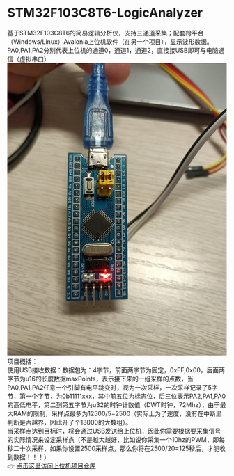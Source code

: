 # STM32F103C8T6-LogicAnalyzer
基于STM32F103C8T6的简易逻辑分析仪，支持三通道采集；配套跨平台（Windows/Linux）Avalonia上位机软件（在另一个项目），显示波形数据。  
PA0,PA1,PA2分别代表上位机的通道0，通道1，通道2，直接接USB即可与电脑通信（虚拟串口）  
![接线图](images/接线图.png)
项目概括：  
使用USB接收数据：数据包为：4字节，前面两字节为固定，0xFF,0x00，后面两字节为u16的长度数据maxPoints，表示接下来的一组采样的点数，当PA0,PA1,PA2任意一个引脚有电平跳变时，视为一次采样，一次采样记录了5字节，第一个字节，为0b11111xxx，其中前五位为标志位，后三位表示PA2,PA1,PA0的高低电平，第二到第五字节为u32的时钟计数值（DWT时钟，72Mhz），由于最大RAM的限制，采样点最多为12500/5=2500（实际上为了速度，没有在中断里判断是否越界，因此开了个13000的大数组）。  
当采样点达到目标时，将会通过USB发送给上位机，因此你需要根据要采集信号的实际情况来设定采样点（不是越大越好，比如说你采集一个10hz的PWM，即每秒二十次采样，如果你设置2500采样点，那么你将在2500/20=125秒后，才能收到数据！！！）  
👉 [点击这里访问上位机项目仓库](https://github.com/lxcy-tiger/logic-analyzer-upper-computer)